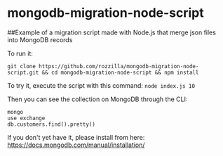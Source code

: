 # mongodb-migration-node-script
##Example of a migration script made with Node.js that merge json files into MongoDB records 

To run it:

`git clone https://github.com/rozzilla/mongodb-migration-node-script.git && cd mongodb-migration-node-script && npm install`

To try it, execute the script with this command:
`node index.js 10`

Then you can see the collection on MongoDB through the CLI:
```
mongo
use exchange
db.customers.find().pretty()

```

If you don't yet have it, please install from here: https://docs.mongodb.com/manual/installation/
